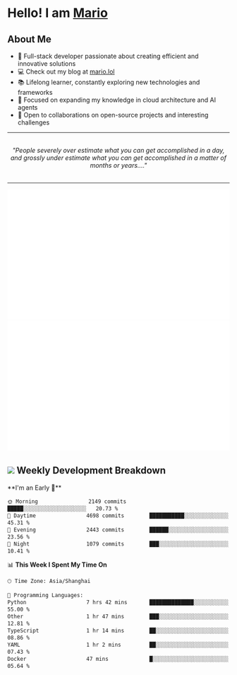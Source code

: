 <h1>Hello! I am <a href="https://github.com/mario1in">Mario</a></h1>

## About Me

- 🔭 Full-stack developer passionate about creating efficient and innovative solutions
- 💻 Check out my blog at [mario.lol](https://mario.lol)
- 📚 Lifelong learner, constantly exploring new technologies and frameworks
- 🌱 Focused on expanding my knowledge in cloud architecture and AI agents
- 🤝 Open to collaborations on open-source projects and interesting challenges

<hr/>
<br/>
<div align="center">
<i>"People severely over estimate what you can get accomplished in a day, and grossly under estimate what you can get accomplished in a matter of months or years...." </i>
</div>
<br/>
<hr/>

![overview](https://raw.githubusercontent.com/mario1in/mario1in/stats-output/generated/overview.svg)
![languages](https://raw.githubusercontent.com/mario1in/mario1in/stats-output/generated/languages.svg)

<h2 align="left">
  <a href="#"><img src="https://emojis.slackmojis.com/emojis/images/1643514062/184/nyancat_big.gif?1643514062" height="30"></a> Weekly Development Breakdown
</h2>
<!--START_SECTION:waka-->
**I'm an Early 🐤** 

```text
🌞 Morning                2149 commits        █████░░░░░░░░░░░░░░░░░░░░   20.73 % 
🌆 Daytime                4698 commits        ███████████░░░░░░░░░░░░░░   45.31 % 
🌃 Evening                2443 commits        ██████░░░░░░░░░░░░░░░░░░░   23.56 % 
🌙 Night                  1079 commits        ███░░░░░░░░░░░░░░░░░░░░░░   10.41 % 
```


📊 **This Week I Spent My Time On** 

```text
🕑︎ Time Zone: Asia/Shanghai

💬 Programming Languages: 
Python                   7 hrs 42 mins       ██████████████░░░░░░░░░░░   55.00 % 
Other                    1 hr 47 mins        ███░░░░░░░░░░░░░░░░░░░░░░   12.81 % 
TypeScript               1 hr 14 mins        ██░░░░░░░░░░░░░░░░░░░░░░░   08.86 % 
YAML                     1 hr 2 mins         ██░░░░░░░░░░░░░░░░░░░░░░░   07.43 % 
Docker                   47 mins             █░░░░░░░░░░░░░░░░░░░░░░░░   05.64 % 
```


<!--END_SECTION:waka-->

